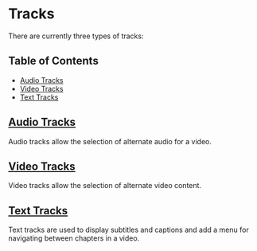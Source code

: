 # Tracks

There are currently three types of tracks:

## Table of Contents

* [Audio Tracks](#audio-tracks)
* [Video Tracks](#video-tracks)
* [Text Tracks](#text-tracks)

## [Audio Tracks](./audio-tracks.md)

Audio tracks allow the selection of alternate audio for a video.

## [Video Tracks](./video-tracks.md)

Video tracks allow the selection of alternate video content.

## [Text Tracks](./text-tracks.md)

Text tracks are used to display subtitles and captions and add a menu for navigating between chapters in a video.
